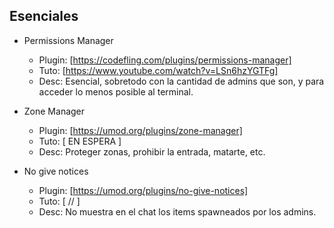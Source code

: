 ## Esenciales

* Permissions Manager 
  * Plugin: [https://codefling.com/plugins/permissions-manager]
  * Tuto:   [https://www.youtube.com/watch?v=LSn6hzYGTFg]
  * Desc:   Esencial, sobretodo con la cantidad de admins que son, y para acceder lo menos posible al terminal.
  
* Zone Manager
  * Plugin: [https://umod.org/plugins/zone-manager]
  * Tuto:   [ EN ESPERA ]
  * Desc:   Proteger zonas, prohibir la entrada, matarte, etc.
  
* No give notices
  * Plugin: [https://umod.org/plugins/no-give-notices]
  * Tuto:   [ // ]
  * Desc:   No muestra en el chat los items spawneados por los admins.
